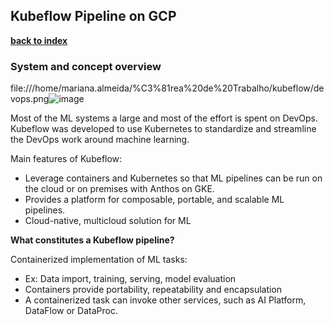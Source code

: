 ## Kubeflow Pipeline on GCP

**[back to index](https://github.com/mlfa03/MLOPs/blob/main/README.md)**

### System and concept overview

file:///home/mariana.almeida/%C3%81rea%20de%20Trabalho/kubeflow/devops.png![image](https://user-images.githubusercontent.com/39881974/217916407-7d590767-af52-46b5-9798-bde1f15f12c2.png)

Most of the ML systems a large and most of the effort is spent on DevOps. 
Kubeflow was developed to use Kubernetes to standardize and streamline the DevOps work around machine learning. 

Main features of Kubeflow: 
* Leverage containers and Kubernetes so that ML pipelines can be run on the cloud or on premises with Anthos on GKE. 
* Provides a platform for composable, portable, and scalable ML pipelines. 
* Cloud-native, multicloud solution for ML 

**What constitutes a Kubeflow pipeline?**

Containerized implementation of ML tasks:
* Ex: Data import, training, serving, model evaluation 
* Containers provide portability, repeatability and encapsulation 
* A containerized task can invoke other services, such as AI Platform, DataFlow or DataProc. 




